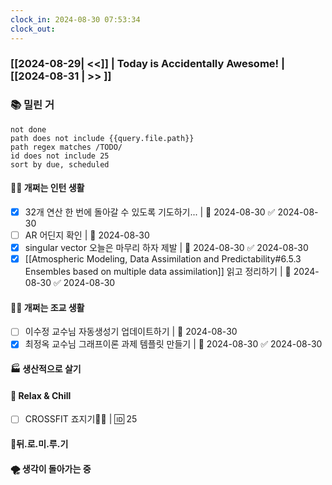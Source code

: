 ```yaml
---
clock_in: 2024-08-30 07:53:34
clock_out: 
---
```

### [[2024-08-29| <<]] | **Today is Accidentally Awesome!** | [[2024-08-31 | >> ]]

### 📚 밀린 거
```tasks
not done 
path does not include {{query.file.path}}
path regex matches /TODO/
id does not include 25
sort by due, scheduled
```

#### 🤦‍♂️ 개쩌는 인턴 생활
- [x] 32개 연산 한 번에 돌아갈 수 있도록 기도하기... | 📅 2024-08-30 ✅ 2024-08-30
- [ ] AR 어딘지 확인 | 📅 2024-08-30 
- [x] singular vector 오늘은 마무리 하자 제발 | 📅 2024-08-30 ✅ 2024-08-30
- [x] [[Atmospheric Modeling, Data Assimilation and Predictability#6.5.3 Ensembles based on multiple data assimilation]] 읽고 정리하기 | 📅 2024-08-30 ✅ 2024-08-30

#### 👨‍🏫 개쩌는 조교 생활
- [ ] 이수정 교수님 자동생성기 업데이트하기 | 📅 2024-08-30 
- [x] 최정옥 교수님 그래프이론 과제 템플릿 만들기 | 📅 2024-08-30 ✅ 2024-08-30

#### 🏭 생산적으로 살기

#### 🍻 Relax & Chill 
- [ ] CROSSFIT 죠지기🏋️‍♀️ | 🆔 25



#### 💨뒤.로.미.루.기

#### 🌪 생각이 돌아가는 중